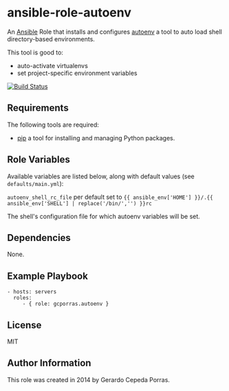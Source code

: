 ansible-role-autoenv
========

An [Ansible](http://www.ansible.com/home) Role that installs and configures
[autoenv](https://github.com/kennethreitz/autoenv) a tool to auto load shell directory-based environments.

This tool is good to:

- auto-activate virtualenvs
- set project-specific environment variables

[![Build Status](https://travis-ci.org/gcporras/ansible-role-autoenv.png?branch=master)](https://travis-ci.org/gcporras/ansible-role-autoenv)


Requirements
------------

The following tools are required:
- [pip](https://pip.pypa.io/en/latest/installing.html) a tool for installing and managing Python packages.


Role Variables
--------------

Available variables are listed below, along with default values (see `defaults/main.yml`):

`autoenv_shell_rc_file` per default set to `{{ ansible_env['HOME'] }}/.{{ ansible_env['SHELL'] | replace('/bin/','') }}rc`

The shell's configuration file for which autoenv variables will be set.


Dependencies
------------

None.

Example Playbook
-------------------------

    - hosts: servers
      roles:
         - { role: gcporras.autoenv }

License
-------

MIT

Author Information
------------------

This role was created in 2014 by Gerardo Cepeda Porras.